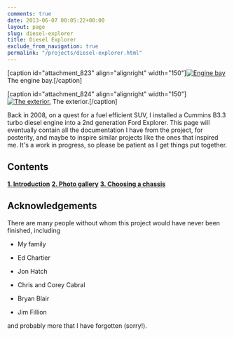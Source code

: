 ```yaml
---
comments: true
date: 2013-06-07 00:05:22+00:00
layout: page
slug: diesel-explorer
title: Diesel Explorer
exclude_from_navigation: true
permalink: "/projects/diesel-explorer.html"
---
```


[caption id="attachment_823" align="alignright" width="150"][![Engine bay](http://petebachant.me/wp-content/uploads/2013/06/HPIM0569-150x150.jpg)](http://petebachant.me/wp-content/uploads/2013/06/HPIM0569.jpg) The engine bay.[/caption]

[caption id="attachment_824" align="alignright" width="150"][![The exterior.](http://petebachant.me/wp-content/uploads/2013/06/overall_explorer-150x150.jpg)](http://petebachant.me/wp-content/uploads/2013/06/overall_explorer.jpg) The exterior.[/caption]

Back in 2008, on a quest for a fuel efficient SUV, I installed a Cummins B3.3 turbo diesel engine into a 2nd generation Ford Explorer. This page will eventually contain all the documentation I have from the project, for posterity, and maybe to inspire similar projects like the ones that inspired me. It's a work in progress, so please be patient as I get things put together.



## Contents


[**1. Introduction**](http://petebachant.me/diesel-explorer-an-introduction/)
[**2. Photo gallery**](http://petebachant.me/diesel-explorer-photo-gallery/)
[**3. Choosing a chassis**](http://petebachant.me/diesel-explorer-choosing-a-chassis/)




## Acknowledgements


There are many people without whom this project would have never been finished, including




  * My family


  * Ed Chartier


  * Jon Hatch


  * Chris and Corey Cabral


  * Bryan Blair


  * Jim Fillion


and probably more that I have forgotten (sorry!).
